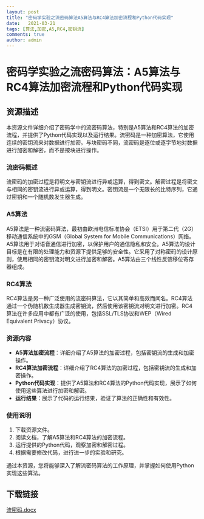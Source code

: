 ```yaml
---
layout: post
title: "密码学实验之流密码算法A5算法与RC4算法加密流程和Python代码实现"
date:   2021-03-21
tags: [算法,加密,A5,RC4,密钥流]
comments: true
author: admin
---
```

# 密码学实验之流密码算法：A5算法与RC4算法加密流程和Python代码实现

## 资源描述

本资源文件详细介绍了密码学中的流密码算法，特别是A5算法和RC4算法的加密流程，并提供了Python代码实现以及运行结果。流密码是一种加密算法，它使用连续的密钥流来对数据进行加密。与块密码不同，流密码是逐位或逐字节地对数据进行加密和解密，而不是按块进行操作。

### 流密码概述

流密码的加密过程是将明文与密钥流进行异或运算，得到密文。解密过程是将密文与相同的密钥流进行异或运算，得到明文。密钥流是一个无限长的比特序列，它通过密钥和一个随机数发生器生成。

### A5算法

A5算法是一种流密码算法，最初由欧洲电信标准协会（ETSI）用于第二代（2G）移动通信系统中的GSM（Global System for Mobile Communications）网络。A5算法用于对语音通信进行加密，以保护用户的通信隐私和安全。A5算法的设计目标是在有限的处理能力和资源下提供足够的安全性。它采用了对称密码的设计原则，使用相同的密钥流对明文进行加密和解密。A5算法由三个线性反馈移位寄存器组成。

### RC4算法

RC4算法是另一种广泛使用的流密码算法，它以其简单和高效而闻名。RC4算法通过一个伪随机数生成器生成密钥流，然后使用该密钥流对明文进行加密。RC4算法在许多应用中都有广泛的使用，包括SSL/TLS协议和WEP（Wired Equivalent Privacy）协议。

### 资源内容

- **A5算法加密流程**：详细介绍了A5算法的加密过程，包括密钥流的生成和加密操作。
- **RC4算法加密流程**：详细介绍了RC4算法的加密过程，包括密钥流的生成和加密操作。
- **Python代码实现**：提供了A5算法和RC4算法的Python代码实现，展示了如何使用这些算法进行加密和解密。
- **运行结果**：展示了代码的运行结果，验证了算法的正确性和有效性。

### 使用说明

1. 下载资源文件。
2. 阅读文档，了解A5算法和RC4算法的加密流程。
3. 运行提供的Python代码，观察加密和解密过程。
4. 根据需要修改代码，进行进一步的实验和研究。

通过本资源，您将能够深入了解流密码算法的工作原理，并掌握如何使用Python实现这些算法。

## 下载链接

[流密码.docx](https://pan.quark.cn/s/6104f6cd884f)